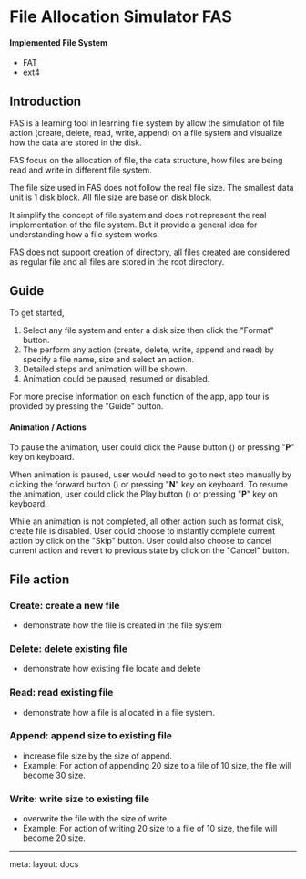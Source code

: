# File Allocation Simulator FAS

#### Implemented File System
  - <router-link class="hover:text-blue-500" to="/docs/fat">FAT</router-link>
  - <router-link class="hover:text-blue-500" to="/docs/ext4">ext4</router-link>

## Introduction

FAS is a learning tool in learning file system by allow the simulation of file action (create, delete, read, write, append) on a file system and visualize how the data are stored in the disk.

FAS focus on the allocation of file, the data structure, how files are being read and write in different file system.

The file size used in FAS does not follow the real file size. The smallest data unit is 1 disk block. All file size are base on disk block.

It simplify the concept of file system and does not represent the real implementation of the file system. But it provide a general idea for understanding how a file system works. 

FAS does not support creation of directory, all files created are considered as regular file and all files are stored in the root directory.

## Guide

To get started, 
1. Select any file system and enter a disk size then click the "Format" button.
2. The perform any action (create, delete, write, append and read) by specify a file name, size and select an action.
3. Detailed steps and animation will be shown.
4. Animation could be paused, resumed or disabled.

For more precise information on each function of the app, app tour is provided by pressing the "Guide" button.

#### Animation / Actions
To pause the animation, user could click the Pause button (<span class="i-ic:round-pause-circle inline-block align-sub" />) or pressing "**P**" key on keyboard. 

When animation is paused, user would need to go to next step manually by clicking the forward button (<span class="i-fluent:fast-forward-16-filled inline-block align-sub"/>) or pressing "**N**" key on keyboard. To resume the animation, user could click the Play button (<span class="i-ic:round-play-circle inline-block align-sub" />) or pressing "**P**" key on keyboard. 

While an animation is not completed, all other action such as format disk, create file is disabled. User could choose to instantly complete current action by click on the "Skip" button. User could also choose to cancel current action and revert to previous state by click on the "Cancel" button.

## File action
### Create: create a new file
- demonstrate how the file is created in the file system
  
### Delete: delete existing file
- demonstrate how existing file locate and delete
  
### Read: read existing file
- demonstrate how a file is allocated in a file system.

### Append: append size to existing file
- increase file size by the size of append.
- Example: For action of appending 20 size to a file of 10 size, the file will become 30 size.
  
### Write: write size to existing file
- overwrite the file with the size of write.
- Example: For action of writing 20 size to a file of 10 size, the file will become 20 size.

---


<route lang="yaml">
meta:
  layout: docs
</route>
